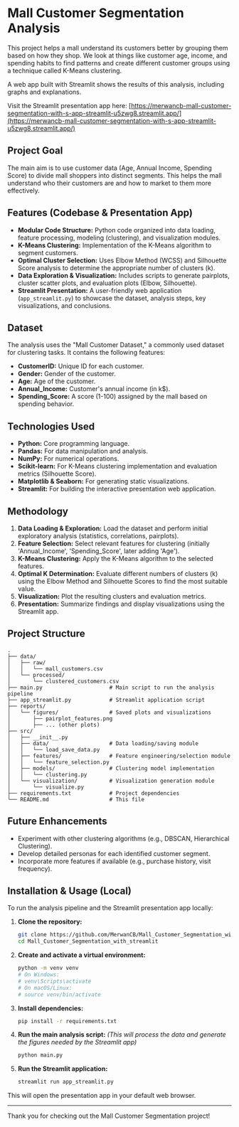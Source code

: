 # Mall Customer Segmentation Analysis

This project helps a mall understand its customers better by grouping them based on how they shop. We look at things like customer age, income, and spending habits to find patterns and create different customer groups using a technique called K-Means clustering.

A web app built with Streamlit shows the results of this analysis, including graphs and explanations.

Visit the Streamlit presentation app here:
[https://merwancb-mall-customer-segmentation-with-s-app-streamlit-u5zwg8.streamlit.app/](https://merwancb-mall-customer-segmentation-with-s-app-streamlit-u5zwg8.streamlit.app/)

## Project Goal

The main aim is to use customer data (Age, Annual Income, Spending Score) to divide mall shoppers into distinct segments. This helps the mall understand who their customers are and how to market to them more effectively.

## Features (Codebase & Presentation App)

*   **Modular Code Structure:** Python code organized into data loading, feature processing, modeling (clustering), and visualization modules.
*   **K-Means Clustering:** Implementation of the K-Means algorithm to segment customers.
*   **Optimal Cluster Selection:** Uses Elbow Method (WCSS) and Silhouette Score analysis to determine the appropriate number of clusters (k).
*   **Data Exploration & Visualization:** Includes scripts to generate pairplots, cluster scatter plots, and evaluation plots (Elbow, Silhouette).
*   **Streamlit Presentation:** A user-friendly web application (`app_streamlit.py`) to showcase the dataset, analysis steps, key visualizations, and conclusions.

## Dataset

The analysis uses the "Mall Customer Dataset," a commonly used dataset for clustering tasks. It contains the following features:

*   **CustomerID:** Unique ID for each customer.
*   **Gender:** Gender of the customer.
*   **Age:** Age of the customer.
*   **Annual_Income:** Customer's annual income (in k$).
*   **Spending_Score:** A score (1-100) assigned by the mall based on spending behavior.

## Technologies Used

*   **Python:** Core programming language.
*   **Pandas:** For data manipulation and analysis.
*   **NumPy:** For numerical operations.
*   **Scikit-learn:** For K-Means clustering implementation and evaluation metrics (Silhouette Score).
*   **Matplotlib & Seaborn:** For generating static visualizations.
*   **Streamlit:** For building the interactive presentation web application.

## Methodology

1.  **Data Loading & Exploration:** Load the dataset and perform initial exploratory analysis (statistics, correlations, pairplots).
2.  **Feature Selection:** Select relevant features for clustering (initially 'Annual_Income', 'Spending_Score', later adding 'Age').
3.  **K-Means Clustering:** Apply the K-Means algorithm to the selected features.
4.  **Optimal K Determination:** Evaluate different numbers of clusters (k) using the Elbow Method and Silhouette Scores to find the most suitable value.
5.  **Visualization:** Plot the resulting clusters and evaluation metrics.
6.  **Presentation:** Summarize findings and display visualizations using the Streamlit app.

## Project Structure

```
.
├── data/
│   ├── raw/
│   │   └── mall_customers.csv
│   └── processed/
│       └── clustered_customers.csv
├── main.py                     # Main script to run the analysis pipeline
├── app_streamlit.py            # Streamlit application script
├── reports/
│   └── figures/                # Saved plots and visualizations
│       ├── pairplot_features.png
│       ├── ... (other plots)
├── src/
│   ├── __init__.py
│   ├── data/                   # Data loading/saving module
│   │   └── load_save_data.py
│   ├── features/               # Feature engineering/selection module
│   │   └── feature_selection.py
│   ├── models/                 # Clustering model implementation
│   │   └── clustering.py
│   └── visualization/          # Visualization generation module
│       └── visualize.py
├── requirements.txt            # Project dependencies
└── README.md                   # This file
```

## Future Enhancements

*   Experiment with other clustering algorithms (e.g., DBSCAN, Hierarchical Clustering).
*   Develop detailed personas for each identified customer segment.
*   Incorporate more features if available (e.g., purchase history, visit frequency).

## Installation & Usage (Local)

To run the analysis pipeline and the Streamlit presentation app locally:

1.  **Clone the repository:**
    ```bash
    git clone https://github.com/MerwanCB/Mall_Customer_Segmentation_with_streamlit.git
    cd Mall_Customer_Segmentation_with_streamlit
    ```

2.  **Create and activate a virtual environment:**
    ```bash
    python -m venv venv
    # On Windows:
    # venv\Scripts\activate
    # On macOS/Linux:
    # source venv/bin/activate
    ```

3.  **Install dependencies:**
   
    ```bash
    pip install -r requirements.txt
    ```

4.  **Run the main analysis script:**
    *(This will process the data and generate the figures needed by the Streamlit app)*
    ```bash
    python main.py
    ```

5.  **Run the Streamlit application:**
    ```bash
    streamlit run app_streamlit.py
    ```

This will open the presentation app in your default web browser.

---

Thank you for checking out the Mall Customer Segmentation project!